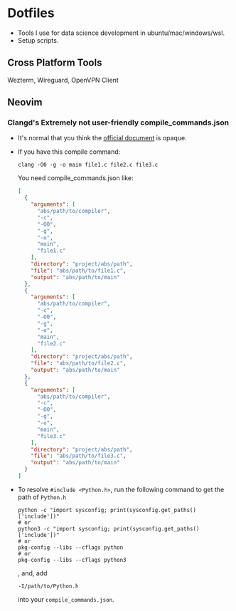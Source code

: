 Dotfiles
========

- Tools I use for data science development in ubuntu/mac/windows/wsl.
- Setup scripts.

Cross Platform Tools
--------------------

Wezterm, Wireguard, OpenVPN Client


Neovim
------

### Clangd's Extremely not user-friendly compile_commands.json

- It's normal that you think the [official document](https://clang.llvm.org/docs/JSONCompilationDatabase.html#format) is opaque.

- If you have this compile command:

    ```console
    clang -O0 -g -o main file1.c file2.c file3.c
    ```

    You need compile_commands.json like:

    ```json
    [
      {
        "arguments": [
          "abs/path/to/compiler",
          "-c",
          "-O0",
          "-g",
          "-o",
          "main",
          "file1.c"
        ],
        "directory": "project/abs/path",
        "file": "abs/path/to/file1.c",
        "output": "abs/path/to/main"
      },
      {
        "arguments": [
          "abs/path/to/compiler",
          "-c",
          "-O0",
          "-g",
          "-o",
          "main",
          "file2.c"
        ],
        "directory": "project/abs/path",
        "file": "abs/path/to/file2.c",
        "output": "abs/path/to/main"
      },
      {
        "arguments": [
          "abs/path/to/compiler",
          "-c",
          "-O0",
          "-g",
          "-o",
          "main",
          "file3.c"
        ],
        "directory": "project/abs/path",
        "file": "abs/path/to/file3.c",
        "output": "abs/path/to/main"
      }
    ]
    ```

- To resolve `#include <Python.h>`, run the following command to get the path of `Python.h`

    ```console
    python -c "import sysconfig; print(sysconfig.get_paths()['include'])"
    # or
    python3 -c "import sysconfig; print(sysconfig.get_paths()['include'])"
    # or
    pkg-config --libs --cflags python
    # or
    pkg-config --libs --cflags python3
    ```

    , and, add

    ```
    -I/path/to/Python.h
    ```

    into your `compile_commands.json`.
